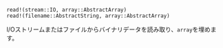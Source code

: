```
read!(stream::IO, array::AbstractArray)
read!(filename::AbstractString, array::AbstractArray)
```

I/Oストリームまたはファイルからバイナリデータを読み取り、`array`を埋めます。

